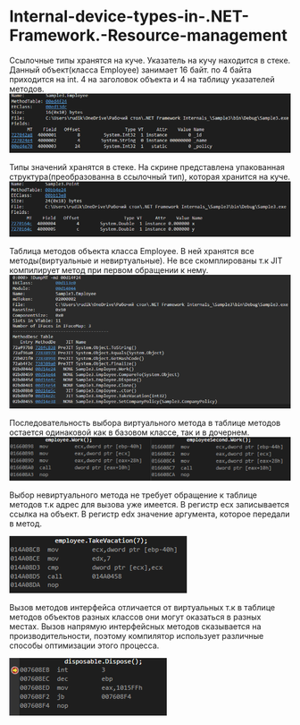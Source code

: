 # Internal-device-types-in-.NET-Framework.-Resource-management

Ссылочные типы хранятся на куче. Указатель на кучу находится в стеке. Данный объект(класса Employee) занимает 16 байт. по 4 байта приходится на int. 4 на заголовок объекта и 4 на таблицу указателей методов.
![alt text](EmployeeFields.png "1")​

Типы значений хранятся в стеке. На скрине представлена упакованная структура(преобразованна в ссылочный тип), которая хранится на куче.
![alt text](PointFields.png "2")​

Таблица методов объекта класса Employee. В ней хранятся все методы(виртуальные и невиртуальные). 
Не все скомплированы т.к JIT компилирует метод при первом обращении к нему.
![alt text](EmployeeMethodTable.png "3")​

Последовательность выбора виртуального метода в таблице методов остается одинаковой как в базовом классе, так и в дочернем.
![alt text](virtualMethod.png "4")​

Выбор невиртуального метода не требует обращение к таблице методов т.к адрес для вызова уже имеется. 
В регистр ecx записывается ссылка на объект. В регистр edx значение аргумента, которое передали в метод.

![alt text](non-virtualMethod.png "5")​

Вызов методов интерфейса отличается от виртуальных т.к в таблице методов объектов разных классов 
они могут оказаться в разных местах. Вызов напрямую интерфейсных методов сказывается на производительности, 
поэтому компилятор использует различные способы оптимизации этого процесса.

![alt text](InterfaceMethod.png "6")​

